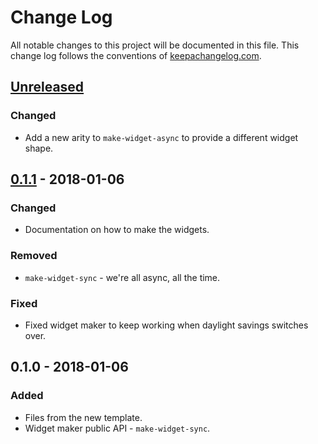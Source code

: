 # Change Log
All notable changes to this project will be documented in this file. This change log follows the conventions of [keepachangelog.com](http://keepachangelog.com/).

## [Unreleased]
### Changed
- Add a new arity to `make-widget-async` to provide a different widget shape.

## [0.1.1] - 2018-01-06
### Changed
- Documentation on how to make the widgets.

### Removed
- `make-widget-sync` - we're all async, all the time.

### Fixed
- Fixed widget maker to keep working when daylight savings switches over.

## 0.1.0 - 2018-01-06
### Added
- Files from the new template.
- Widget maker public API - `make-widget-sync`.

[Unreleased]: https://github.com/your-name/website/compare/0.1.1...HEAD
[0.1.1]: https://github.com/your-name/website/compare/0.1.0...0.1.1
